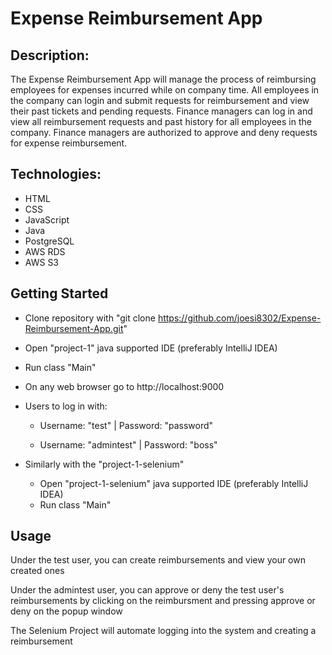 # Expense Reimbursement App

## Description:
The Expense Reimbursement App will manage the process of reimbursing employees for expenses incurred while on company time. 
All employees in the company can login and submit requests for reimbursement and view their past tickets and pending requests. 
Finance managers can log in and view all reimbursement requests and past history for all employees in the company.
Finance managers are authorized to approve and deny requests for expense reimbursement.

## Technologies:
- HTML
- CSS 
- JavaScript
- Java
- PostgreSQL
- AWS RDS
- AWS S3

## Getting Started

- Clone repository with "git clone  https://github.com/joesi8302/Expense-Reimbursement-App.git"
- Open "project-1" java supported IDE (preferably IntelliJ IDEA)
- Run class "Main"
- On any web browser go to http://localhost:9000
- Users to log in with:
  - Username: "test" | Password: "password"
  
  - Username: "admintest" | Password: "boss"

- Similarly with the "project-1-selenium"
  - Open "project-1-selenium" java supported IDE (preferably IntelliJ IDEA) 
  - Run class "Main"
  
## Usage
Under the test user, you can create reimbursements and view your own created ones

Under the admintest user, you can approve or deny the test user's reimbursements by clicking 
on the reimbursment and pressing approve or deny on the popup window

The Selenium Project will automate logging into the system and creating a reimbursement
